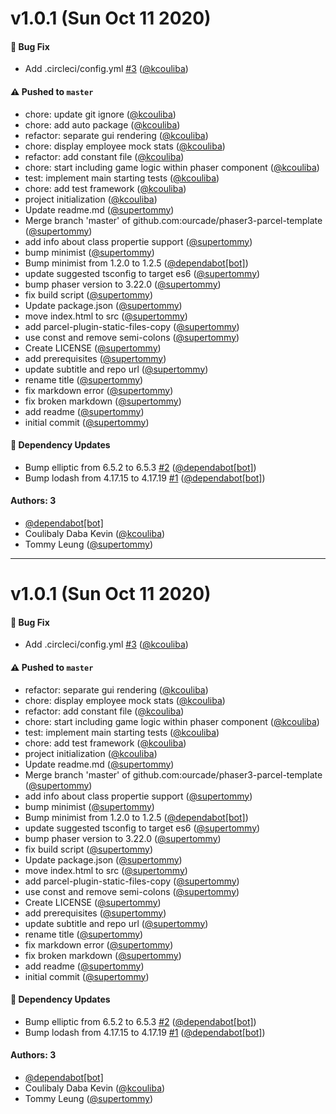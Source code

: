 # v1.0.1 (Sun Oct 11 2020)

#### 🐛 Bug Fix

- Add .circleci/config.yml [#3](https://github.com/kcouliba/ndab-jam/pull/3) ([@kcouliba](https://github.com/kcouliba))

#### ⚠️ Pushed to `master`

- chore: update git ignore ([@kcouliba](https://github.com/kcouliba))
- chore: add auto package ([@kcouliba](https://github.com/kcouliba))
- refactor: separate gui rendering ([@kcouliba](https://github.com/kcouliba))
- chore: display employee mock stats ([@kcouliba](https://github.com/kcouliba))
- refactor: add constant file ([@kcouliba](https://github.com/kcouliba))
- chore: start including game logic within phaser component ([@kcouliba](https://github.com/kcouliba))
- test: implement main starting tests ([@kcouliba](https://github.com/kcouliba))
- chore: add test framework ([@kcouliba](https://github.com/kcouliba))
- project initialization ([@kcouliba](https://github.com/kcouliba))
- Update readme.md ([@supertommy](https://github.com/supertommy))
- Merge branch 'master' of github.com:ourcade/phaser3-parcel-template ([@supertommy](https://github.com/supertommy))
- add info about class propertie support ([@supertommy](https://github.com/supertommy))
- bump minimist ([@supertommy](https://github.com/supertommy))
- Bump minimist from 1.2.0 to 1.2.5 ([@dependabot[bot]](https://github.com/dependabot[bot]))
- update suggested tsconfig to target es6 ([@supertommy](https://github.com/supertommy))
- bump phaser version to 3.22.0 ([@supertommy](https://github.com/supertommy))
- fix build script ([@supertommy](https://github.com/supertommy))
- Update package.json ([@supertommy](https://github.com/supertommy))
- move index.html to src ([@supertommy](https://github.com/supertommy))
- add parcel-plugin-static-files-copy ([@supertommy](https://github.com/supertommy))
- use const and remove semi-colons ([@supertommy](https://github.com/supertommy))
- Create LICENSE ([@supertommy](https://github.com/supertommy))
- add prerequisites ([@supertommy](https://github.com/supertommy))
- update subtitle and repo url ([@supertommy](https://github.com/supertommy))
- rename title ([@supertommy](https://github.com/supertommy))
- fix markdown error ([@supertommy](https://github.com/supertommy))
- fix broken markdown ([@supertommy](https://github.com/supertommy))
- add readme ([@supertommy](https://github.com/supertommy))
- initial commit ([@supertommy](https://github.com/supertommy))

#### 🔩 Dependency Updates

- Bump elliptic from 6.5.2 to 6.5.3 [#2](https://github.com/kcouliba/ndab-jam/pull/2) ([@dependabot[bot]](https://github.com/dependabot[bot]))
- Bump lodash from 4.17.15 to 4.17.19 [#1](https://github.com/kcouliba/ndab-jam/pull/1) ([@dependabot[bot]](https://github.com/dependabot[bot]))

#### Authors: 3

- [@dependabot[bot]](https://github.com/dependabot[bot])
- Coulibaly Daba Kevin ([@kcouliba](https://github.com/kcouliba))
- Tommy Leung ([@supertommy](https://github.com/supertommy))

---

# v1.0.1 (Sun Oct 11 2020)

#### 🐛 Bug Fix

- Add .circleci/config.yml [#3](https://github.com/kcouliba/ndab-jam/pull/3) ([@kcouliba](https://github.com/kcouliba))

#### ⚠️ Pushed to `master`

- refactor: separate gui rendering ([@kcouliba](https://github.com/kcouliba))
- chore: display employee mock stats ([@kcouliba](https://github.com/kcouliba))
- refactor: add constant file ([@kcouliba](https://github.com/kcouliba))
- chore: start including game logic within phaser component ([@kcouliba](https://github.com/kcouliba))
- test: implement main starting tests ([@kcouliba](https://github.com/kcouliba))
- chore: add test framework ([@kcouliba](https://github.com/kcouliba))
- project initialization ([@kcouliba](https://github.com/kcouliba))
- Update readme.md ([@supertommy](https://github.com/supertommy))
- Merge branch 'master' of github.com:ourcade/phaser3-parcel-template ([@supertommy](https://github.com/supertommy))
- add info about class propertie support ([@supertommy](https://github.com/supertommy))
- bump minimist ([@supertommy](https://github.com/supertommy))
- Bump minimist from 1.2.0 to 1.2.5 ([@dependabot[bot]](https://github.com/dependabot[bot]))
- update suggested tsconfig to target es6 ([@supertommy](https://github.com/supertommy))
- bump phaser version to 3.22.0 ([@supertommy](https://github.com/supertommy))
- fix build script ([@supertommy](https://github.com/supertommy))
- Update package.json ([@supertommy](https://github.com/supertommy))
- move index.html to src ([@supertommy](https://github.com/supertommy))
- add parcel-plugin-static-files-copy ([@supertommy](https://github.com/supertommy))
- use const and remove semi-colons ([@supertommy](https://github.com/supertommy))
- Create LICENSE ([@supertommy](https://github.com/supertommy))
- add prerequisites ([@supertommy](https://github.com/supertommy))
- update subtitle and repo url ([@supertommy](https://github.com/supertommy))
- rename title ([@supertommy](https://github.com/supertommy))
- fix markdown error ([@supertommy](https://github.com/supertommy))
- fix broken markdown ([@supertommy](https://github.com/supertommy))
- add readme ([@supertommy](https://github.com/supertommy))
- initial commit ([@supertommy](https://github.com/supertommy))

#### 🔩 Dependency Updates

- Bump elliptic from 6.5.2 to 6.5.3 [#2](https://github.com/kcouliba/ndab-jam/pull/2) ([@dependabot[bot]](https://github.com/dependabot[bot]))
- Bump lodash from 4.17.15 to 4.17.19 [#1](https://github.com/kcouliba/ndab-jam/pull/1) ([@dependabot[bot]](https://github.com/dependabot[bot]))

#### Authors: 3

- [@dependabot[bot]](https://github.com/dependabot[bot])
- Coulibaly Daba Kevin ([@kcouliba](https://github.com/kcouliba))
- Tommy Leung ([@supertommy](https://github.com/supertommy))
